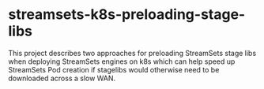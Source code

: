 # streamsets-k8s-preloading-stage-libs
This project describes two approaches for preloading StreamSets stage libs when deploying StreamSets engines on k8s which can help speed up StreamSets Pod creation if stagelibs would otherwise need to be downloaded across a slow WAN.
